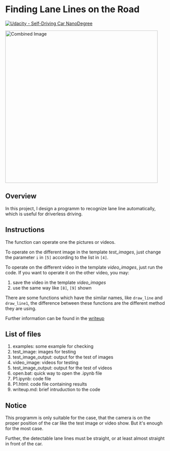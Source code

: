 # **Finding Lane Lines on the Road** 
[![Udacity - Self-Driving Car NanoDegree](https://s3.amazonaws.com/udacity-sdc/github/shield-carnd.svg)](http://www.udacity.com/drive)

<img src="examples/laneLines_thirdPass.jpg" width="480" alt="Combined Image" />

Overview
---

In this project, I design a programm to recognize lane line automatically, which is useful for driverless driving.

Instructions
---

The function can operate one the pictures or videos.

To operate on the different image in the template _test_images_, just change the parameter `i` in `[5]` according to the list in `[4]`.

To operate on the different video in the template _video_images_, just run the code. If you want to operate it on the other video, you may:

1. save the video in the template _video_images_
2. use the same way like `[8]`, `[9]` shown

There are some functions which have the similar names, like `draw_line` and `draw_line1`, the difference between these functions are the different method they are using.

Further information can be found in the [writeup](./writeup.md)

List of files
---

1. examples: some example for checking
2. test_image: images for testing
3. test_image_output: output for the test of images
4. video_image: videos for testing
5. test_image_output: output for the test of videos
6. open.bat: quick way to open the .ipynb file
7. P1.ipynb: code file
8. P1.html: code file containing results
9. writeup.md: brief intruduction to the code

Notice
---

This programm is only suitable for the case, that the camera is on the proper position of the car like the test image or video show. But it's enough for the most case.

Further, the detectable lane lines must be straight, or at least almost straight in front of the car. 